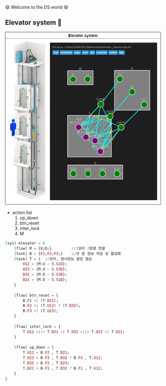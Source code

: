 :smile: Welcome to the DS world  :smile:

## Elevator system :jeans:


 ![AAA](./png/tu1.dio.png)
 
  - action list 
    1. up_down
    2. btn_reset
    3. inter_lock
    4. M


```ex
[sys] elevator = {
    [flow] M = {U;D;}         //1모터 2방향 연결
    [task] B = {F1;F2;F3;}    //각 층 정보 저장 및 활성화
    [task] T = {  //모터, 센서정보 할당 필요 
        U12 = {M.U ~ S.S2U};
        U23 = {M.U ~ S.S3U};
        D32 = {M.D ~ S.S2D};
        D21 = {M.D ~ S.S1D};
    }

    [flow] btn_reset = {
        B.F1 <| (T.D21);
        B.F2 <| (T.U12) ? (T.D32);
        B.F3 <| (T.U23);
    }

    [flow] inter_lock = {
        T.U12 <||> T.D21 <| T.D32 <||> T.U23 <| T.U12;    
    }

    [flow] up_down = {
        T.U12 < B.F2 , T.D21;
        T.U23 < B.F3 , T.D32 ? B.F3 , T.U12;
        T.D32 < B.F2 , T.U23;
        T.D21 < B.F1 , T.D32 ? B.F1 , T.U12;
    }
}




```
